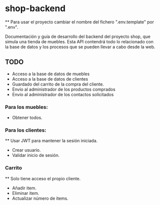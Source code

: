 # shop-backend
** Para usar el proyecto cambiar el nombre del fichero ".env.template" por ".env".

Documentación y guía de desarrollo del backend del proyecto shop, que simula una tienda de muebles. Esta API contendrá todo lo relacionado con la base de datos y los procesos que se pueden llevar a cabo desde la web.

## TODO
* Acceso a la base de datos de muebles
* Acceso a la base de datos de clientes
* Guardado del carrito de la compra del cliente.
* Envío al administrador de los productos comprados
* Envío al administrador de los contactos solicitados

### Para los muebles:
* Obtener todos.

### Para los clientes:
** Usar JWT para mantener la sesión iniciada.
* Crear usuario.
* Validar inicio de sesión.

### Carrito
** Solo tiene acceso el propio cliente.
* Añadir item.
* Eliminar item.
* Actualizar número de items.